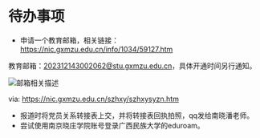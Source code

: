 # 待办事项

- 申请一个教育邮箱，相关链接：https://nic.gxmzu.edu.cn/info/1034/59127.htm

教育邮箱：202312143002062@stu.gxmzu.edu.cn，具体开通时间另行通知。

![邮箱相关描述](https://vip2.loli.io/2023/09/02/OIEj9eiVruTxHZB.webp)

via: https://nic.gxmzu.edu.cn/szhxy/szhxysyzn.htm

- 报道时将党员关系转接表上交，并将转接表回执拍照，qq发给南晓潘老师。
- 尝试使用南京晓庄学院账号登录广西民族大学的eduroam。
